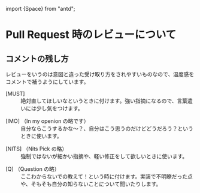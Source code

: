import {Space} from "antd";

# Pull Request 時のレビューについて

## コメントの残し方

レビューをいうのは意図と違った受け取り方をされやすいものなので、温度感をコメントで補うようにしています。

<Space direction="vertical" size={16}>

<dl class="box">
  <dt>[MUST]</dt>
  <dd>絶対直してほしいなというときに付けます。強い指摘になるので、言葉遣いには少し気をつけます。</dd>
</dl>

<dl class="box">
  <dt>[IMO] （In my openion の略です）</dt>
  <dd>自分ならこうするかな〜？、自分はこう思うのだけどどうだろう？というときに使います。</dd>
</dl>

<dl class="box">
  <dt>[NITS] （Nits Pick の略）</dt>
  <dd>強制ではないが細かい指摘や、軽い修正をして欲しいときに使います。</dd>
</dl>

<dl class="box">
  <dt>[Q] （Question の略）</dt>
  <dd>ここわからないでの教えて！という時に付けます。実装で不明瞭だった点や、そもそも自分の知らないことについて聞いたりします。</dd>
</dl>
</Space>
